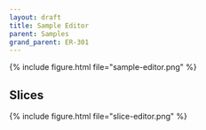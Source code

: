 ```yaml
---
layout: draft
title: Sample Editor
parent: Samples
grand_parent: ER-301
---
```



{% include figure.html 
file="sample-editor.png"
%}


## Slices

{% include figure.html 
file="slice-editor.png"
%}

